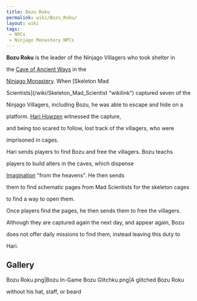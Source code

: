 ```yaml
---
title: Bozu Roku
permalink: wiki/Bozu_Roku/
layout: wiki
tags:
 - NPCs
 - Ninjago Monastery NPCs
---
```


**Bozu Roku** is the leader of the Ninjago Villagers who took shelter in
the [Cave of Ancient Ways](/wiki/Cave_of_Ancient_Ways "wikilink") in the
[Ninjago Monastery](/wiki/Ninjago_Monastery "wikilink"). When [Skeleton Mad
Scientists](/wiki/Skeleton_Mad_Scientist "wikilink") captured seven of the
Ninjago Villagers, including Bozu, he was able to escape and hide on a
platform. [Hari Howzen](/wiki/Hari_Howzen "wikilink") witnessed the capture,
and being too scared to follow, lost track of the villagers, who were
imprisoned in cages.

Hari sends players to find Bozu and free the villagers. Bozu teachs
players to build alters in the caves, which dispense
[Imagination](/wiki/Imagination "wikilink") "from the heavens". He then sends
them to find schematic pages from Mad Scientists for the skeleton cages
to find a way to open them.

Once players find the pages, he then sends them to free the villagers.
Although they are captured again the next day, and appear again, Bozu
does not offer daily missions to find them, instead leaving this duty to
Hari.

## Gallery

Bozu Roku.png\|Bozu In-Game Bozu Glitchku.png\|A glitched Bozu Roku
without his hat, staff, or beard
